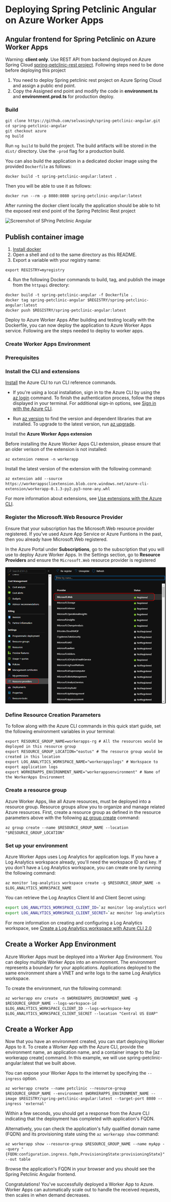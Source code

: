 # Deploying Spring Petclinic Angular on Azure Worker Apps

## Angular frontend for Spring Petclinic on Azure Worker Apps


Warning: **client only**. 
  Use REST API from backend deployed on Azure Spring Cloud [spring-petclinic-rest project](https://github.com/spring-petclinic/spring-petclinic-rest). Following steps need to be done before deploying this project 
1) You need to deploy Spring petclinic rest project on Azure Spring Cloud and assign a public end point. 
2) Copy the Assigned end point and modify the code in **environment.ts** and **environment.prod.ts** for production deploy.

### Build
```
git clone https://github.com/selvasingh/spring-petclinic-angular.git
cd spring-petclinic-angular
git checkout azure
ng build 
```

Run `ng build` to build the project. The build artifacts will be stored in the `dist/` directory. Use the `-prod` flag for a production build.

You can also build the application in a dedicated docker image using the provided `Dockerfile` as follows:

```
docker build -t spring-petclinic-angular:latest .
```

Then you will be able to use it as follows:

```
docker run --rm -p 8080:8080 spring-petclinic-angular:latest
```
After running the docker client locally the application should be able to hit the exposed rest end point of the Spring Petclinic Rest project
 
![Screenshot of SPring Petclinic Angular](https://cloud.githubusercontent.com/assets/838318/23263243/f4509c4a-f9dd-11e6-951b-69d0ef72d8bd.png)

## Publish container image

 1. [Install docker](https://docs.docker.com/engine/install/)
 2. Open a shell and cd to the same directory as this README.
 3. Export a variable with your registry name:

```cli
export REGISTRY=myregistry
```

 4. Run the following Docker commands to build, tag, and publish the image from the `httpapi` directory:

```cli
docker build -t spring-petclinic-angular -f Dockerfile .
docker tag spring-petclinic-angular $REGISTRY/spring-petclinic-angular:latest
docker push $REGISTRY/spring-petclinic-angular:latest
```

Deploy to Azure Worker Apps
After building and testing locally with the Dockerfile, you can now deploy the application to Azure Worker Apps service. Following are the steps needed to deploy to worker apps.
 
### Create Worker Apps Environment
### Prerequisites

### Install the CLI and extensions
 [Install](https://docs.microsoft.com/cli/azure/install-azure-cli) the Azure CLI to run CLI reference commands. 

- If you're using a local installation, sign in to the Azure CLI by using the [az login](https://docs.microsoft.com/cli/azure/reference-index?view=azure-cli-latest#az_login) command. To finish the authentication process, follow the steps displayed in your terminal. For additional sign-in options, see [Sign in with the Azure CLI](https://docs.microsoft.com/cli/azure/authenticate-azure-cli).

 - Run [az version](https://docs.microsoft.com/cli/azure/reference-index?#az_version) to find the version and dependent libraries that are installed. To upgrade to the latest version, run [az upgrade](https://docs.microsoft.com/cli/azure/reference-index?#az_upgrade).

Install the **Azure Worker Apps extension**

Before installing the Azure Worker Apps CLI extension, please ensure that an older verison of the extension is not installed:

```azurecli-interactive
az extension remove -n workerapp
```

Install the latest version of the extension with the following command:

```azurecli-interactive
az extension add --source https://workerappscliextension.blob.core.windows.net/azure-cli-extension/workerapp-0.1.3-py2.py3-none-any.whl
```

For more information about extensions, see [Use extensions with the Azure CLI](https://docs.microsoft.com/cli/azure/azure-cli-extensions-overview).

### Register the Microsoft.Web Resource Provider

Ensure that your subscription has the Microsoft.Web resource provider registered. If you've used Azure App Service or Azure Funtions in the past, then you already have Microsoft.Web registered. 

In the Azure Portal under **Subscriptions**, go to the subscription that you will use to deploy Azure Worker Apps. In the Settings section, go to **Resource Providers** and ensure the `Microsoft.Web` resource provider is registered

![Register Microsoft.Web resource provider](./microsoft-web-rp.png)

### Define Resource Creation Parameters

To follow along with the Azure CLI commands in this quick start guide, set the following  environment variables in your terminal:

```
export RESOURCE_GROUP_NAME=workerapps-rg # All the resources would be deployed in this resource group
export RESOURCE_GROUP_LOCATION="eastus" # The resource group would be created in this location
export LOG_ANALYTICS_WORKSPACE_NAME="workerappslogs" # Workspace to export application logs
export WORKERAPPS_ENVIRONMENT_NAME="workerappsenvironment" # Name of the WorkerApps Environment
```

### Create a resource group

Azure Worker Apps, like all Azure resources, must be deployed into a resource group. Resource groups allow you to organize and manage related Azure resources.
First, create a resource group as defined in the resource parameters above with the following [az group create](https://docs.microsoft.com/cli/azure/group?view=azure-cli-latest#az_group_create) command:
```azurecli-interactive
az group create --name $RESOURCE_GROUP_NAME --location "$RESOURCE_GROUP_LOCATION"
```

### Set up your environment

Azure Worker Apps uses Log Analytics for application logs. If you have a Log Analytics workspace already, you'll need the workspace ID and key. If you don't have a Log Analytics workspace, you can create one by running the following command: 

```azurecli-interactive
az monitor log-analytics workspace create -g $RESOURCE_GROUP_NAME -n $LOG_ANALYTICS_WORKSPACE_NAME
```

You can retrieve the Log Anaytics Client Id and Client Secret using:
```bash
export LOG_ANALYTICS_WORKSPACE_CLIENT_ID=`az monitor log-analytics workspace show --query customerId -g $RESOURCE_GROUP_NAME -n $LOG_ANALYTICS_WORKSPACE_NAME | tr -d '"'`
export LOG_ANALYTICS_WORKSPACE_CLIENT_SECRET=`az monitor log-analytics workspace get-shared-keys --query primarySharedKey -g $RESOURCE_GROUP_NAME -n $LOG_ANALYTICS_WORKSPACE_NAME | tr -d '"'`
```

For more information on creating and configuring a Log Analytics workspace, see [Create a Log Analytics workspace with Azure CLI 2.0](https://docs.microsoft.com/en-us/azure/azure-monitor/logs/quick-create-workspace-cli)


## Create a Worker App Environment

Azure Worker Apps must be deployed into a Worker App Environment. You can deploy multiple Worker Apps into an environment. The environment represents a boundary for your applications. Applications deployed to the same environment share a VNET and write logs to the same Log Analytics workspace.

To create the environment, run the following command: 

```azurecli-interactive
az workerapp env create -n $WORKERAPPS_ENVIRONMENT_NAME -g $RESOURCE_GROUP_NAME --logs-workspace-id $LOG_ANALYTICS_WORKSPACE_CLIENT_ID --logs-workspace-key $LOG_ANALYTICS_WORKSPACE_CLIENT_SECRET --location "Central US EUAP"
```

## Create a Worker App

Now that you have an environment created, you can start deploying Worker Apps to it. To create a Worker App with the Azure CLI, provide the environment name, an application name, and a container image to the [az workerapp create] command. In this example, we will use spring-petclinic-angular:latest that we built above. 

You can expose your Worker Apps to the internet by specifying the `--ingress` option.

```azurecli-interactive
az workerapp create --name petclinic --resource-group $RESOURCE_GROUP_NAME --environment $WORKERAPPS_ENVIRONMENT_NAME --image $REGISTRY/spring-petclinic-angular:latest --target-port 8080 --ingress 'external'
```

Within a few seconds, you should get a response from the Azure CLI indicating that the deployment has completed with application's FQDN.

Alternatively, you can check the application's fully qualified domain name (FQDN) and its provisioning state using the `az workerapp show` command:

```azurecli-interactive
az workerapp show --resource-group $RESOURCE_GROUP_NAME --name myApp --query "{FQDN:configuration.ingress.fqdn,ProvisioningState:provisioningState}" --out table
```

Browse the application's FQDN in your browser and you should see the Spring Petclinic Angular frontend. 

Congratulations! You've successfully deployed a Worker App to Azure. Worker Apps can automatically scale out to handle the received requests, then scales in when demand decreases.
